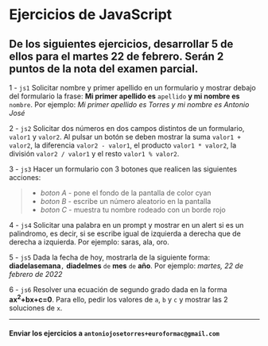 # Ejercicios de JavaScript

## De los siguientes ejercicios, desarrollar 5 de ellos para el martes 22 de febrero. Serán 2 puntos de la nota del examen parcial.

1 - `js1` Solicitar nombre y primer apellido en un formulario y mostrar debajo del formulario la frase: **Mi primer apellido es** `apellido` **y mi nombre es** `nombre`. Por ejemplo: *Mi primer apellido es Torres y mi nombre es Antonio José*

2 - `js2` Solicitar dos números en dos campos distintos de un formulario, `valor1` y `valor2`. Al pulsar un botón se deben mostrar la suma `valor1 + valor2`, la diferencia `valor2 - valor1`, el producto `valor1 * valor2`, la división `valor2 / valor1` y el resto `valor1 % valor2`.

3 - `js3` Hacer un formulario con 3 botones que realicen las siguientes acciones:
> - *boton A* - pone el fondo de la pantalla de color cyan
> - *boton B* - escribe un número aleatorio en la pantalla
> - *boton C* - muestra tu nombre rodeado con un borde rojo

4 - `js4` Solicitar una palabra en un prompt y mostrar en un alert si es un palindromo, es decir, si se escribe igual de izquierda a derecha que de derecha a izquierda. Por ejemplo: saras, ala, oro.

5 - `js5` Dada la fecha de hoy, mostrarla de la siguiente forma: **diadelasemana**`,` **diadelmes** `de` **mes** `de` **año**. Por ejemplo: *martes, 22 de febrero de 2022*

6 - `js6` Resolver una ecuación de segundo grado dada en la forma **ax<sup>2</sup>+bx+c=0**. Para ello, pedir los valores de `a`, `b` y `c` y mostrar las 2 soluciones de `x`.

---
#### Enviar los ejercicios a `antoniojosetorres+euroformac@gmail.com`
